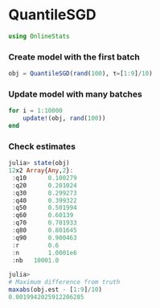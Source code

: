 
# QuantileSGD


````julia
using OnlineStats
````





### Create model with the first batch
````julia
obj = QuantileSGD(rand(100), τ=[1:9]/10)
````





### Update model with many batches
````julia
for i = 1:10000
    update!(obj, rand(100))
end
````





### Check estimates
````julia
julia> state(obj)
12x2 Array{Any,2}:
 :q10      0.100279
 :q20      0.201024
 :q30      0.299273
 :q40      0.399322
 :q50      0.501994
 :q60      0.60139 
 :q70      0.701933
 :q80      0.801645
 :q90      0.900463
 :r        0.6     
 :n        1.0001e6
 :nb   10001.0     

julia> 
# Maximum difference from truth
maxabs(obj.est - [1:9]/10)
0.0019942025912206285

````


